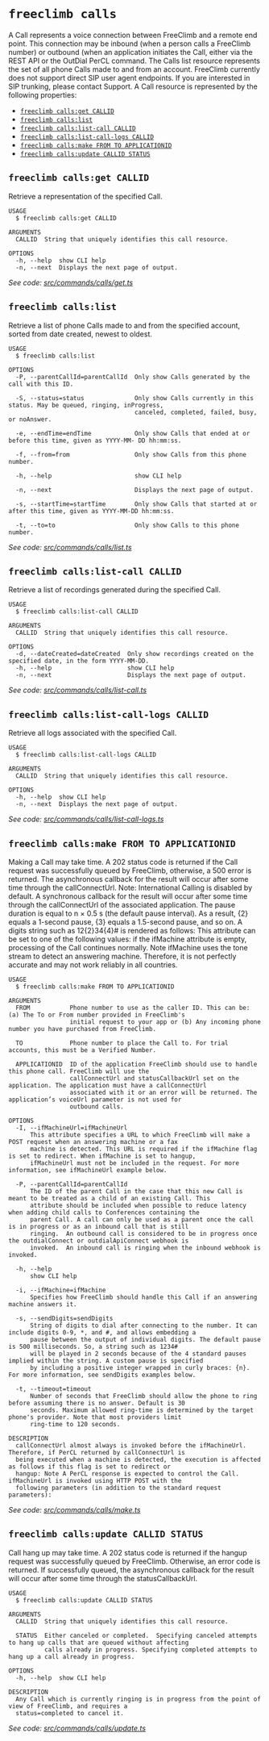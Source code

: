 `freeclimb calls`
=================

A Call represents a voice connection between FreeClimb and a remote end point. This connection may be inbound (when a person calls a FreeClimb number) or outbound (when an application initiates the Call, either via the REST API or the OutDial PerCL command. The Calls list resource represents the set of all phone Calls made to and from an account. FreeClimb currently does not support direct SIP user agent endpoints. If you are interested in SIP trunking, please contact Support. A Call resource is represented by the following properties:

* [`freeclimb calls:get CALLID`](#freeclimb-callsget-callid)
* [`freeclimb calls:list`](#freeclimb-callslist)
* [`freeclimb calls:list-call CALLID`](#freeclimb-callslist-call-callid)
* [`freeclimb calls:list-call-logs CALLID`](#freeclimb-callslist-call-logs-callid)
* [`freeclimb calls:make FROM TO APPLICATIONID`](#freeclimb-callsmake-from-to-applicationid)
* [`freeclimb calls:update CALLID STATUS`](#freeclimb-callsupdate-callid-status)

## `freeclimb calls:get CALLID`

Retrieve a representation of the specified Call.

```
USAGE
  $ freeclimb calls:get CALLID

ARGUMENTS
  CALLID  String that uniquely identifies this call resource.

OPTIONS
  -h, --help  show CLI help
  -n, --next  Displays the next page of output.
```

_See code: [src/commands/calls/get.ts](https://github.com/jblack-vail/freeclimb-cli-cd-test/blob/v0.1.11/src/commands/calls/get.ts)_

## `freeclimb calls:list`

Retrieve a list of phone Calls made to and from the specified account, sorted from date created, newest to oldest.

```
USAGE
  $ freeclimb calls:list

OPTIONS
  -P, --parentCallId=parentCallId  Only show Calls generated by the call with this ID.

  -S, --status=status              Only show Calls currently in this status. May be queued, ringing, inProgress,
                                   canceled, completed, failed, busy, or noAnswer.

  -e, --endTime=endTime            Only show Calls that ended at or before this time, given as YYYY-MM- DD hh:mm:ss.

  -f, --from=from                  Only show Calls from this phone number.

  -h, --help                       show CLI help

  -n, --next                       Displays the next page of output.

  -s, --startTime=startTime        Only show Calls that started at or after this time, given as YYYY-MM-DD hh:mm:ss.

  -t, --to=to                      Only show Calls to this phone number.
```

_See code: [src/commands/calls/list.ts](https://github.com/jblack-vail/freeclimb-cli-cd-test/blob/v0.1.11/src/commands/calls/list.ts)_

## `freeclimb calls:list-call CALLID`

Retrieve a list of recordings generated during the specified Call.

```
USAGE
  $ freeclimb calls:list-call CALLID

ARGUMENTS
  CALLID  String that uniquely identifies this call resource.

OPTIONS
  -d, --dateCreated=dateCreated  Only show recordings created on the specified date, in the form YYYY-MM-DD.
  -h, --help                     show CLI help
  -n, --next                     Displays the next page of output.
```

_See code: [src/commands/calls/list-call.ts](https://github.com/jblack-vail/freeclimb-cli-cd-test/blob/v0.1.11/src/commands/calls/list-call.ts)_

## `freeclimb calls:list-call-logs CALLID`

Retrieve all logs associated with the specified Call.

```
USAGE
  $ freeclimb calls:list-call-logs CALLID

ARGUMENTS
  CALLID  String that uniquely identifies this call resource.

OPTIONS
  -h, --help  show CLI help
  -n, --next  Displays the next page of output.
```

_See code: [src/commands/calls/list-call-logs.ts](https://github.com/jblack-vail/freeclimb-cli-cd-test/blob/v0.1.11/src/commands/calls/list-call-logs.ts)_

## `freeclimb calls:make FROM TO APPLICATIONID`

Making a Call may take time. A 202 status code is returned if the Call request was successfully queued by FreeClimb, otherwise, a 500 error is returned. The asynchronous callback for the result will occur after some time through the callConnectUrl. Note: International Calling is disabled by default. A synchronous callback for the result will occur after some time through the callConnectUrl of the associated application. The pause duration is equal to n × 0.5 s (the default pause interval). As a result, {2} equals a 1-second pause, {3} equals a 1.5-second pause, and so on.  A digits string such as 12{2}34{4}# is rendered as follows:  This attribute can be set to one of the following values: if the ifMachine attribute is empty, processing of the Call continues normally. Note ifMachine uses the tone stream to detect an answering machine. Therefore, it is not perfectly accurate and may not work reliably in all countries.

```
USAGE
  $ freeclimb calls:make FROM TO APPLICATIONID

ARGUMENTS
  FROM           Phone number to use as the caller ID. This can be: (a) The To or From number provided in FreeClimb's
                 initial request to your app or (b) Any incoming phone number you have purchased from FreeClimb.

  TO             Phone number to place the Call to. For trial accounts, this must be a Verified Number.

  APPLICATIONID  ID of the application FreeClimb should use to handle this phone call. FreeClimb will use the
                 callConnectUrl and statusCallbackUrl set on the application. The application must have a callConnectUrl
                 associated with it or an error will be returned. The application’s voiceUrl parameter is not used for
                 outbound calls.

OPTIONS
  -I, --ifMachineUrl=ifMachineUrl
      This attribute specifies a URL to which FreeClimb will make a POST request when an answering machine or a fax 
      machine is detected. This URL is required if the ifMachine flag is set to redirect. When ifMachine is set to hangup, 
      ifMachineUrl must not be included in the request. For more information, see ifMachineUrl example below.

  -P, --parentCallId=parentCallId
      The ID of the parent Call in the case that this new Call is meant to be treated as a child of an existing Call. This 
      attribute should be included when possible to reduce latency when adding child calls to Conferences containing the 
      parent Call. A call can only be used as a parent once the call is in progress or as an inbound call that is still 
      ringing.  An outbound call is considered to be in progress once the outdialConnect or outdialApiConnect webhook is 
      invoked.  An inbound call is ringing when the inbound webhook is invoked.

  -h, --help
      show CLI help

  -i, --ifMachine=ifMachine
      Specifies how FreeClimb should handle this Call if an answering machine answers it.

  -s, --sendDigits=sendDigits
      String of digits to dial after connecting to the number. It can include digits 0-9, *, and #, and allows embedding a 
      pause between the output of individual digits. The default pause is 500 milliseconds. So, a string such as 1234# 
      will be played in 2 seconds because of the 4 standard pauses implied within the string. A custom pause is specified 
      by including a positive integer wrapped in curly braces: {n}. For more information, see sendDigits examples below.

  -t, --timeout=timeout
      Number of seconds that FreeClimb should allow the phone to ring before assuming there is no answer. Default is 30 
      seconds. Maximum allowed ring-time is determined by the target phone's provider. Note that most providers limit 
      ring-time to 120 seconds.

DESCRIPTION
  callConnectUrl almost always is invoked before the ifMachineUrl. Therefore, if PerCL returned by callConnectUrl is 
  being executed when a machine is detected, the execution is affected as follows if this flag is set to redirect or 
  hangup: Note A PerCL response is expected to control the Call. ifMachineUrl is invoked using HTTP POST with the 
  following parameters (in addition to the standard request parameters):
```

_See code: [src/commands/calls/make.ts](https://github.com/jblack-vail/freeclimb-cli-cd-test/blob/v0.1.11/src/commands/calls/make.ts)_

## `freeclimb calls:update CALLID STATUS`

Call hang up may take time. A 202 status code is returned if the hangup request was successfully queued by FreeClimb. Otherwise, an error code is returned. If successfully queued, the asynchronous callback for the result will occur after some time through the statusCallbackUrl.

```
USAGE
  $ freeclimb calls:update CALLID STATUS

ARGUMENTS
  CALLID  String that uniquely identifies this call resource.

  STATUS  Either canceled or completed.  Specifying canceled attempts to hang up calls that are queued without affecting
          calls already in progress. Specifying completed attempts to hang up a call already in progress.

OPTIONS
  -h, --help  show CLI help

DESCRIPTION
  Any Call which is currently ringing is in progress from the point of view of FreeClimb, and requires a  
  status=completed to cancel it.
```

_See code: [src/commands/calls/update.ts](https://github.com/jblack-vail/freeclimb-cli-cd-test/blob/v0.1.11/src/commands/calls/update.ts)_
